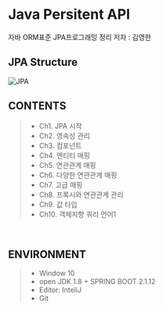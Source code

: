 # Java Persitent API
자바 ORM표준 JPA프로그래밍 정리
저자 : 김영한
<br>


## JPA Structure

![JPA](https://user-images.githubusercontent.com/45196240/76701914-d6d67680-6708-11ea-9edd-14b69ee61143.JPG)

## CONTENTS
> * Ch1. JPA 시작<br>
> * Ch2. 영속성 관리<br>
> * Ch3. 컴포넌트<br>
> * Ch4. 엔티티 매핑<br>
> * Ch5. 연관관계 매핑<br>
> * Ch6. 다양한 연관관계 매핑<br>
> * Ch7. 고급 매핑<br>
> * Ch8. 프록시와 연관관계 관리<br>
> * Ch9. 값 타입<br>
> * Ch10. 객체지향 쿼리 언어1<br>
<br>

## ENVIRONMENT
> * Window 10<br>
> * open JDK 1.8 + SPRING BOOT 2.1.12<br>
> * Editor: InteliJ<br>
> * Git<br>

<br>
<br>
